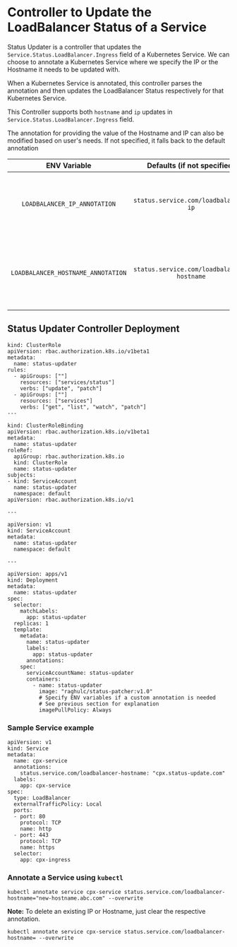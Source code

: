 # Controller to Update the LoadBalancer Status of a Service

Status Updater is a controller that updates the `Service.Status.LoadBalancer.Ingress` field of a Kubernetes Service. We can choose to annotate a Kubernetes Service where we specify the IP or the Hostname it needs to be updated with.

When a Kubernetes Service is annotated, this controller parses the annotation and then updates the LoadBalancer Status respectively for that Kubernetes Service.

This Controller supports both `hostname` and `ip` updates in `Service.Status.LoadBalancer.Ingress` field.

The annotation for providing the value of the Hostname and IP can also be modified based on user's needs. If not specified, it falls back to the default annotation

| ENV Variable | Defaults (if not specified) | Explanation | 
|:------------:| :--------------------------:|:-----------:|
| `LOADBALANCER_IP_ANNOTATION` | `status.service.com/loadbalancer-ip` | Argument to Specify a custom annotation for IP address to be updated |
| `LOADBALANCER_HOSTNAME_ANNOTATION` | `status.service.com/loadbalancer-hostname` | Argument to Specify a custom annotation for Hostname address to be updated | 

## Status Updater Controller Deployment

```
kind: ClusterRole
apiVersion: rbac.authorization.k8s.io/v1beta1
metadata:
  name: status-updater
rules:
  - apiGroups: [""]
    resources: ["services/status"]
    verbs: ["update", "patch"]
  - apiGroups: [""]
    resources: ["services"]
    verbs: ["get", "list", "watch", "patch"]
---

kind: ClusterRoleBinding
apiVersion: rbac.authorization.k8s.io/v1beta1
metadata:
  name: status-updater
roleRef:
  apiGroup: rbac.authorization.k8s.io
  kind: ClusterRole
  name: status-updater
subjects:
- kind: ServiceAccount
  name: status-updater
  namespace: default
apiVersion: rbac.authorization.k8s.io/v1

---

apiVersion: v1
kind: ServiceAccount
metadata:
  name: status-updater
  namespace: default

---

apiVersion: apps/v1
kind: Deployment
metadata:
  name: status-updater
spec:
  selector:
    matchLabels:
      app: status-updater
  replicas: 1
  template:
    metadata:
      name: status-updater
      labels:
        app: status-updater
      annotations:
    spec:
      serviceAccountName: status-updater
      containers:
        - name: status-updater
          image: "raghulc/status-patcher:v1.0"
          # Specify ENV variables if a custom annotation is needed
          # See previous section for explanation
          imagePullPolicy: Always
```

### Sample Service example

```
apiVersion: v1
kind: Service
metadata:
  name: cpx-service
  annotations:
    status.service.com/loadbalancer-hostname: "cpx.status-update.com"
  labels:
    app: cpx-service
spec:
  type: LoadBalancer
  externalTrafficPolicy: Local
  ports:
  - port: 80
    protocol: TCP
    name: http
  - port: 443
    protocol: TCP
    name: https
  selector:
    app: cpx-ingress
```

### Annotate a Service using `kubectl`

`kubectl annotate service cpx-service status.service.com/loadbalancer-hostname="new-hostname.abc.com" --overwrite`

**Note:** To delete an existing IP or Hostname, just clear the respective annotation.

`kubectl annotate service cpx-service status.service.com/loadbalancer-hostname= --overwrite`